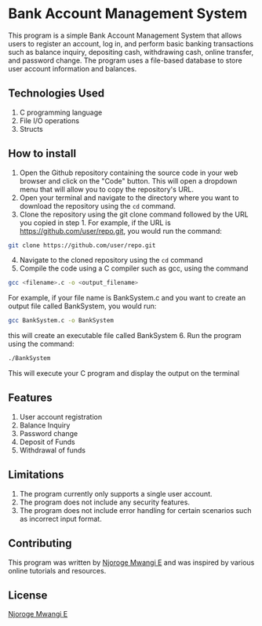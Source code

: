 # Bank Account Management System

This program is a simple Bank Account Management System that allows users to register an account, log in, and perform basic banking transactions such as balance inquiry, depositing cash, withdrawing cash, online transfer, and password change. The program uses a file-based database to store user account information and balances.

## Technologies Used
1. C programming language
2. File I/O operations
3. Structs


## How to install
1. Open the Github repository containing the source code in your web browser and click on the "Code" button. This will open a dropdown menu that will allow you to copy the repository's URL.
2. Open your terminal and navigate to the directory where you want to download the repository using the ```cd``` command.
3. Clone the repository using the git clone command followed by the URL you copied in step 1. For example, if the URL is https://github.com/user/repo.git, you would run the command:
```bash
git clone https://github.com/user/repo.git
```
4. Navigate to the cloned repository using the ```cd``` command
5. Compile the code using a C compiler such as gcc, using the command
```bash
gcc <filename>.c -o <output_filename>
```
For example, if your file name is BankSystem.c and you want to create an output file called BankSystem, you would run:
```bash
gcc BankSystem.c -o BankSystem
```
this will create an executable file called BankSystem
6. Run the program using the command:
```bash
./BankSystem
```
This will execute your C program and display the output on the terminal
## Features
1. User account registration
2. Balance Inquiry
3. Password change
4. Deposit of Funds
5. Withdrawal of funds

## Limitations
1. The program currently only supports a single user account.
2. The program does not include any security features.
3. The program does not include error handling for certain scenarios such as incorrect input format.

## Contributing

This program was written by [Njoroge Mwangi E](http://njoromwangi.000webhostapp.com/) and was inspired by various online tutorials and resources.


## License

[Njoroge Mwangi E](http://njoromwangi.000webhostapp.com/)
